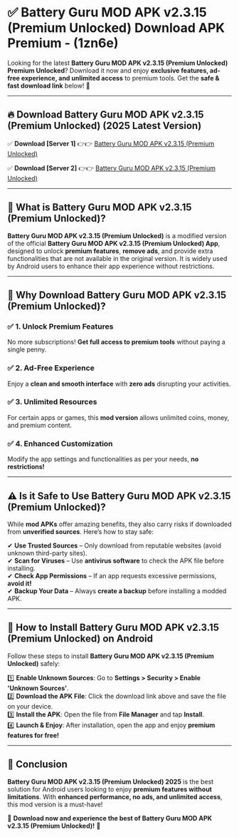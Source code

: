 
# ✅ Battery Guru MOD APK v2.3.15 (Premium Unlocked) Download APK Premium -  (1zn6e) 

Looking for the latest **Battery Guru MOD APK v2.3.15 (Premium Unlocked) Premium Unlocked**? Download it now and enjoy **exclusive features, ad-free experience, and unlimited access** to premium tools. Get the **safe & fast download link** below! 🚀

---

## 🔥 Download Battery Guru MOD APK v2.3.15 (Premium Unlocked) (2025 Latest Version)

✅ **Download [Server 1]** 👉👉 [Battery Guru MOD APK v2.3.15 (Premium Unlocked) ](https://apkcomod.com?title=Battery_Guru_MOD_APK_v2.3.15_(Premium_Unlocked))  

✅ **Download [Server 2]** 👉👉 [Battery Guru MOD APK v2.3.15 (Premium Unlocked) ](https://apkcomod.com?title=Battery_Guru_MOD_APK_v2.3.15_(Premium_Unlocked))  


---

## 📌 What is Battery Guru MOD APK v2.3.15 (Premium Unlocked)?

**Battery Guru MOD APK v2.3.15 (Premium Unlocked)** is a modified version of the official **Battery Guru MOD APK v2.3.15 (Premium Unlocked) App**, designed to unlock **premium features**, **remove ads**, and provide extra functionalities that are not available in the original version. It is widely used by Android users to enhance their app experience without restrictions.

---

## 🌟 Why Download Battery Guru MOD APK v2.3.15 (Premium Unlocked)?

### ✅ 1. Unlock Premium Features
No more subscriptions! **Get full access to premium tools** without paying a single penny.

### ✅ 2. Ad-Free Experience
Enjoy a **clean and smooth interface** with **zero ads** disrupting your activities.

### ✅ 3. Unlimited Resources
For certain apps or games, this **mod version** allows unlimited coins, money, and premium content.

### ✅ 4. Enhanced Customization
Modify the app settings and functionalities as per your needs, **no restrictions!**

---

## ⚠️ Is it Safe to Use Battery Guru MOD APK v2.3.15 (Premium Unlocked)?

While **mod APKs** offer amazing benefits, they also carry risks if downloaded from **unverified sources**. Here’s how to stay safe:

✔ **Use Trusted Sources** – Only download from reputable websites (avoid unknown third-party sites).  
✔ **Scan for Viruses** – Use **antivirus software** to check the APK file before installing.  
✔ **Check App Permissions** – If an app requests excessive permissions, **avoid it!**  
✔ **Backup Your Data** – Always **create a backup** before installing a modded APK.

---

## 📲 How to Install Battery Guru MOD APK v2.3.15 (Premium Unlocked) on Android

Follow these steps to install **Battery Guru MOD APK v2.3.15 (Premium Unlocked)** safely:

1️⃣ **Enable Unknown Sources**: Go to **Settings > Security > Enable 'Unknown Sources'**.  
2️⃣ **Download the APK File**: Click the download link above and save the file on your device.  
3️⃣ **Install the APK**: Open the file from **File Manager** and tap **Install**.  
4️⃣ **Launch & Enjoy**: After installation, open the app and enjoy **premium features for free!**

---

## 🚀 Conclusion

**Battery Guru MOD APK v2.3.15 (Premium Unlocked) 2025** is the best solution for Android users looking to enjoy **premium features without limitations**. With **enhanced performance, no ads, and unlimited access**, this mod version is a must-have!

🔻 **Download now and experience the best of Battery Guru MOD APK v2.3.15 (Premium Unlocked)!** 🔻

